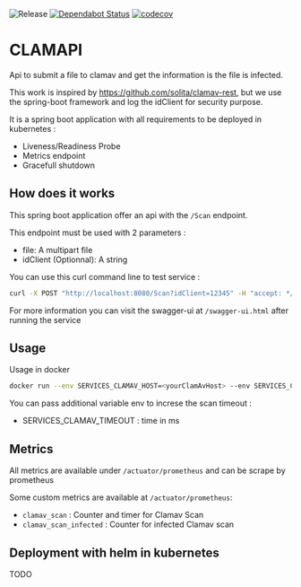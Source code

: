 ![Release](https://github.com/audig/clamapi/workflows/maven-release/badge.svg)
[![Dependabot Status](https://api.dependabot.com/badges/status?host=github&repo=audig/clamapi)](https://dependabot.com)
[![codecov](https://codecov.io/gh/audig/clamapi/branch/master/graph/badge.svg)](https://codecov.io/gh/audig/clamapi)
# CLAMAPI

Api to submit a file to clamav and get the information is the file is infected.

This work is inspired by https://github.com/solita/clamav-rest, but we use the spring-boot framework and log the idClient for security purpose.

It is a spring boot application with all requirements to be deployed in kubernetes :

- Liveness/Readiness Probe
- Metrics endpoint
- Gracefull shutdown


## How does it works

This spring boot application offer an api with the `/Scan` endpoint.

This endpoint must be used with 2 parameters :

- file: A multipart file
- idClient (Optionnal): A string

You can use this curl command line to test service :

```bash
curl -X POST "http://localhost:8080/Scan?idClient=12345" -H "accept: */*" -H "Content-Type: multipart/form-data" -F "file=@yourfile;type=application/json"
```


For more information you can visit the swagger-ui at `/swagger-ui.html` after running the service

## Usage
Usage in docker

```bash
docker run --env SERVICES_CLAMAV_HOST=<yourClamAvHost> --env SERVICES_CLAMAV_PORT=<yourClamAvPort> -p 8080:8080 <image_tag>
```

You can pass additional variable env to increse the scan timeout :
-  SERVICES_CLAMAV_TIMEOUT : time in ms

## Metrics
All metrics are available under `/actuator/prometheus` and can be scrape by prometheus

Some custom metrics are available at `/actuator/prometheus`:
- `clamav_scan` : Counter and timer for Clamav Scan
- `clamav_scan_infected` : Counter for infected Clamav scan 

## Deployment with helm in kubernetes

TODO
